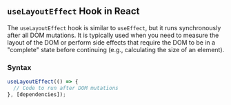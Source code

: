 ## `useLayoutEffect` Hook in React

The `useLayoutEffect` hook is similar to `useEffect`, but it runs synchronously after all DOM mutations. It is typically used when you need to measure the layout of the DOM or perform side effects that require the DOM to be in a "complete" state before continuing (e.g., calculating the size of an element).

### Syntax
```jsx
useLayoutEffect(() => {
  // Code to run after DOM mutations
}, [dependencies]);

